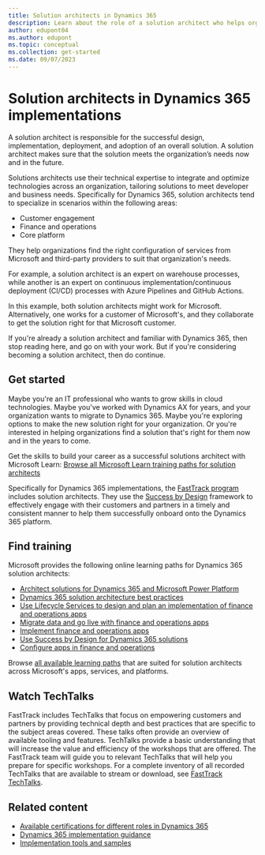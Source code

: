 ```yaml
---
title: Solution architects in Dynamics 365
description: Learn about the role of a solution architect who helps organizations implement customer-specific solutions that include Dynamics 365.
author: edupont04
ms.author: edupont
ms.topic: conceptual
ms.collection: get-started
ms.date: 09/07/2023
---
```


# Solution architects in Dynamics 365 implementations

A solution architect is responsible for the successful design, implementation, deployment, and adoption of an overall solution. A solution architect makes sure that the solution meets the organization’s needs now and in the future.  

Solutions architects use their technical expertise to integrate and optimize technologies across an organization, tailoring solutions to meet developer and business needs. Specifically for Dynamics 365, solution architects tend to specialize in scenarios within the following areas:

- Customer engagement  
- Finance and operations  
- Core platform  

They help organizations find the right configuration of services from Microsoft and third-party providers to suit that organization's needs.  

For example, a solution architect is an expert on warehouse processes, while another is an expert on continuous implementation/continuous deployment (CI/CD) processes with Azure Pipelines and GitHub Actions.  

In this example, both solution architects might work for Microsoft. Alternatively, one works for a customer of Microsoft's, and they collaborate to get the solution right for that Microsoft customer.  

If you're already a solution architect and familiar with Dynamics 365, then stop reading here, and go on with your work. But if you're considering becoming a solution architect, then do continue.  

## Get started

Maybe you're an IT professional who wants to grow skills in cloud technologies. Maybe you've worked with Dynamics AX for years, and your organization wants to migrate to Dynamics 365. Maybe you're exploring options to make the new solution right for your organization. Or you're interested in helping organizations find a solution that's right for them now and in the years to come.  

Get the skills to build your career as a successful solutions architect with Microsoft Learn: [Browse all Microsoft Learn training paths for solution architects](/training/browse/?roles=solution-architect)  

Specifically for Dynamics 365 implementations, the [FastTrack program](/dynamics365/fasttrack/index.md) includes solution architects. They use the [Success by Design](../implementation-guide/success-by-design.md) framework to effectively engage with their customers and partners in a timely and consistent manner to help them successfully onboard onto the Dynamics 365 platform.  

## Find training

Microsoft provides the following online learning paths for Dynamics 365 solution architects:  

- [Architect solutions for Dynamics 365 and Microsoft Power Platform](/training/paths/become-solution-architect/)
- [Dynamics 365 solution architecture best practices](/training/paths/dynamics-365-solution-architecture-best-practices/)  
- [Use Lifecycle Services to design and plan an implementation of finance and operations apps](/training/paths/use-lcs-design-plan-implementation-finance-operations/)  
- [Migrate data and go live with finance and operations apps](/training/paths/migrate-data-go-live-finance-operations/)  
- [Implement finance and operations apps](/training/paths/implement-finance-operations/)  
- [Use Success by Design for Dynamics 365 solutions](/training/paths/use-success-design/)  
- [Configure apps in finance and operations](/training/paths/config-d365-finance-operations-apps/)  

Browse [all available learning paths](/training/browse/?roles=solution-architect) that are suited for solution architects across Microsoft's apps, services, and platforms.

## Watch TechTalks

FastTrack includes TechTalks that focus on empowering customers and partners by providing technical depth and best practices that are specific to the subject areas covered. These talks often provide an overview of available tooling and features. TechTalks provide a basic understanding that will increase the value and efficiency of the workshops that are offered. The FastTrack team will guide you to relevant TechTalks that will help you prepare for specific workshops. For a complete inventory of all recorded TechTalks that are available to stream or download, see [FastTrack TechTalks](https://community.dynamics.com/blogs/?blogid=e624b369-bfb9-4c57-8f1b-b3656ac91f5a&groupid=fe7f279c-2848-4109-9139-26dad32a1ce2).

<!--- [Dynamics 365 Customer Service, Field Service, Marketing and Sales TechTalks](https://community.dynamics.com/365/b/techtalks?tagsToFilter=Customer%20Engagement)
- [Dynamics 365 Commerce, Finance, Project Operations, and Supply Chain Management TechTalks](https://community.dynamics.com/365/b/techtalks?c=Finance%20and%20Operations)-->

## Related content

- [Available certifications for different roles in Dynamics 365](certifications.md)  
- [Dynamics 365 implementation guidance](../implementation-guide/overview.md)  
- [Implementation tools and samples](../resources/index.yml)  
